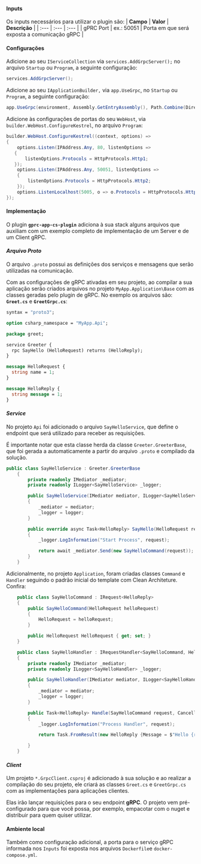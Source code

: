 #### **Inputs**

Os inputs necessários para utilizar o plugin são:
| **Campo** | **Valor** | **Descrição** |
| :--- | :--- | :--- |
| gPRC Port | ex.: 50051 |  Porta em que será exposta a comunicação gRPC |

#### **Configurações**
Adicione ao seu `IServiceCollection` via `services.AddGrpcServer();` no arquivo `Startup` ou `Program`, a seguinte configuração:    

```csharp
services.AddGrpcServer();
```

Adicione ao seu `IApplicationBuilder,` via `app.UseGrpc`, no `Startup` ou `Program`, a seguinte configuração:  

```csharp
app.UseGrpc(environment, Assembly.GetEntryAssembly(), Path.Combine(Directory.GetParent(environment.ContentRootPath).FullName, "Protos"));

```

Adicione às configurações de portas do seu `WebHost`, via `builder.WebHost.ConfigureKestrel`, no arquivo `Program`:   

```csharp
builder.WebHost.ConfigureKestrel((context, options) =>
{
    options.Listen(IPAddress.Any, 80, listenOptions =>
   {
       listenOptions.Protocols = HttpProtocols.Http1;
   });
    options.Listen(IPAddress.Any, 50051, listenOptions =>
    {
        listenOptions.Protocols = HttpProtocols.Http2;
    });
    options.ListenLocalhost(5005, o => o.Protocols = HttpProtocols.Http2); 
});
```

#### **Implementação**

O plugin **`gprc-app-cs-plugin`** adiciona à sua stack alguns arquivos que auxiliam com um exemplo completo de implementação de um Server e de um Client gRPC.

#### ***Arquivo Proto***

O arquivo `.proto` possui as definições dos serviços e mensagens que serão utilizadas na comunicação.

Com as configurações de gRPC ativadas em seu projeto, ao compilar a sua aplicação serão criados arquivos no projeto `MyApp.Application\Base` com as classes geradas pelo plugin de gRPC. No exemplo os arquivos são: **`Greet.cs`** e **`GreetGrpc.cs`**:  

```proto
syntax = "proto3";

option csharp_namespace = "MyApp.Api";

package greet;

service Greeter {
  rpc SayHello (HelloRequest) returns (HelloReply);
}

message HelloRequest {
  string name = 1;
}

message HelloReply {
  string message = 1;
}
```

#### ***Service***

No projeto `Api` foi adicionado o arquivo `SayHelloService`, que define o endpoint que será utilizado para receber as requisições.

É importante notar que esta classe herda da classe `Greeter.GreeterBase`, que foi gerada a automaticamente a partir do arquivo `.proto` e compilado da solução.

```csharp
public class SayHelloService : Greeter.GreeterBase
    {
        private readonly IMediator _mediator;
        private readonly ILogger<SayHelloService> _logger;

        public SayHelloService(IMediator mediator, ILogger<SayHelloService> logger)
        {
            _mediator = mediator;
            _logger = logger;
        }

        public override async Task<HelloReply> SayHello(HelloRequest request, ServerCallContext context)
        {
            _logger.LogInformation("Start Process", request);

            return await _mediator.Send(new SayHelloCommand(request));
        }
    }
```

Adicionalmente, no projeto `Application`, foram criadas classes `Command` e `Handler` seguindo o padrão inicial do template com Clean Architeture. Confira:  

```csharp
    public class SayHelloCommand : IRequest<HelloReply>
    {
        public SayHelloCommand(HelloRequest helloRequest)
        {
            HelloRequest = helloRequest;
        }

        public HelloRequest HelloRequest { get; set; }
    }
```

```csharp
    public class SayHelloHandler : IRequestHandler<SayHelloCommand, HelloReply>
    {
        private readonly IMediator _mediator;
        private readonly ILogger<SayHelloHandler> _logger;

        public SayHelloHandler(IMediator mediator, ILogger<SayHelloHandler> logger)
        {
            _mediator = mediator;
            _logger = logger;
        }

        public Task<HelloReply> Handle(SayHelloCommand request, CancellationToken cancellationToken)
        {
            _logger.LogInformation("Process Handler", request);

            return Task.FromResult(new HelloReply {Message = $"Hello {request.HelloRequest.Name }!"});

        }
    }
```

#### ***Client***

Um projeto `*.GrpcClient.csproj` é adicionado à sua solução e ao realizar a compilação do seu projeto, ele criará as classes `Greet.cs` e `GreetGrpc.cs` com as implementações para aplicações clientes. 

Elas irão lançar requisições para o seu endpoint **gRPC**. O projeto vem pré-configurado para que você possa, por exemplo, empacotar com o nuget e distribuir para quem quiser utilizar.

#### **Ambiente local**

Também como configuração adicional, a porta para o serviço gRPC informada nos `Inputs` foi exposta nos arquivos `Dockerfile`e `docker-compose.yml`.
